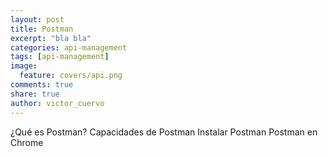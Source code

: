 ```yaml
---
layout: post
title: Postman
excerpt: "bla bla"
categories: api-management
tags: [api-management]
image:
  feature: covers/api.png
comments: true
share: true
author: victor_cuervo
---
```


¿Qué es Postman?
Capacidades de Postman
Instalar Postman
Postman en Chrome
